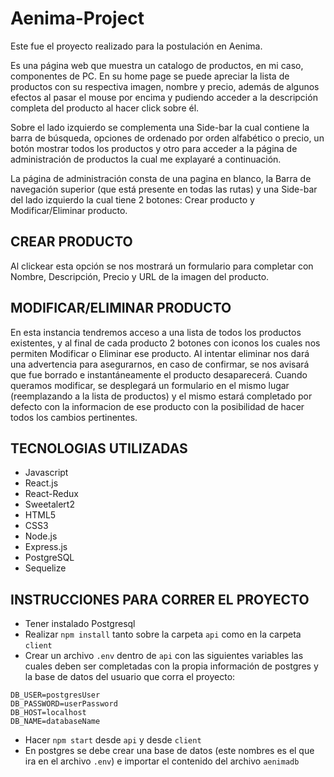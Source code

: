# Aenima-Project

Este fue el proyecto realizado para la postulación en Aenima.

Es una página web que muestra un catalogo de productos, en mi caso, componentes de PC. 
En su home page se puede apreciar la lista de productos con su respectiva imagen, nombre y precio, además de algunos efectos al pasar el mouse por encima y pudiendo acceder a la descripción completa del producto al hacer click sobre él.

Sobre el lado izquierdo se complementa una Side-bar la cual contiene la barra de búsqueda, opciones de ordenado por orden alfabético o precio, un botón mostrar todos los productos y otro para acceder a la página de administración de productos la cual me explayaré a continuación.

La página de administración consta de una pagina en blanco, la Barra de navegación superior (que está presente en todas las rutas) y una Side-bar del lado izquierdo la cual tiene 2 botones: Crear producto y Modificar/Eliminar producto.



## CREAR PRODUCTO
Al clickear esta opción se nos mostrará un formulario para completar con Nombre, Descripción, Precio y URL de la imagen del producto.




## MODIFICAR/ELIMINAR PRODUCTO
En esta instancia tendremos acceso a una lista de todos los productos existentes, y al final de cada producto 2 botones con iconos los cuales nos permiten Modificar o Eliminar ese producto. Al intentar eliminar nos dará una advertencia para asegurarnos, en caso de confirmar, se nos avisará que fue borrado e instantáneamente el producto desaparecerá. Cuando queramos modificar, se desplegará un formulario en el mismo lugar (reemplazando a la lista de productos) y el mismo estará completado por defecto con la informacion de ese producto con la posibilidad de hacer todos los cambios pertinentes.

## TECNOLOGIAS UTILIZADAS
- Javascript
- React.js
- React-Redux
- Sweetalert2
- HTML5
- CSS3
- Node.js
- Express.js
- PostgreSQL
- Sequelize

## INSTRUCCIONES PARA CORRER EL PROYECTO

- Tener instalado Postgresql
- Realizar `npm install` tanto sobre la carpeta `api` como en la carpeta `client`
- Crear un archivo `.env` dentro de `api` con las siguientes variables las cuales deben ser completadas con la propia información de postgres y la base de datos del usuario que corra el proyecto: 

```
DB_USER=postgresUser
DB_PASSWORD=userPassword
DB_HOST=localhost
DB_NAME=databaseName
```

- Hacer `npm start` desde `api` y desde `client`
- En postgres se debe crear una base de datos (este nombres es el que ira en el archivo `.env`) e importar el contenido del archivo `aenimadb`
